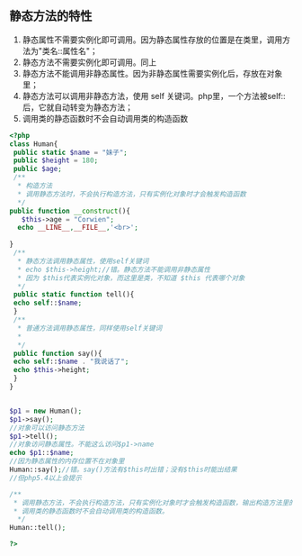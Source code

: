 ## 静态方法的特性

1. 静态属性不需要实例化即可调用。因为静态属性存放的位置是在类里，调用方法为"类名::属性名"；
2. 静态方法不需要实例化即可调用。同上 
3. 静态方法不能调用非静态属性。因为非静态属性需要实例化后，存放在对象里； 
4. 静态方法可以调用非静态方法，使用 self 关键词。php里，一个方法被self:: 后，它就自动转变为静态方法； 
5. 调用类的静态函数时不会自动调用类的构造函数

```php
<?php
class Human{
 public static $name = "妹子";
 public $height = 180;
 public $age;
 /**
  * 构造方法
  * 调用静态方法时，不会执行构造方法，只有实例化对象时才会触发构造函数
  */
public function __construct(){
   $this->age = "Corwien";
  echo __LINE__,__FILE__,'<br>'; 
    
}
 /**
  * 静态方法调用静态属性，使用self关键词
  * echo $this->height;//错。静态方法不能调用非静态属性
  * 因为 $this代表实例化对象，而这里是类，不知道 $this 代表哪个对象
  */
 public static function tell(){
 echo self::$name;
 }
 /**
  * 普通方法调用静态属性，同样使用self关键词
  *
  */
 public function say(){
 echo self::$name . "我说话了";
 echo $this->height;
 }
}


$p1 = new Human();
$p1->say(); 
//对象可以访问静态方法
$p1->tell();
//对象访问静态属性。不能这么访问$p1->name
echo $p1::$name;
//因为静态属性的内存位置不在对象里
Human::say();//错。say()方法有$this时出错；没有$this时能出结果
//但php5.4以上会提示

/** 
 * 调用静态方法，不会执行构造方法，只有实例化对象时才会触发构造函数，输出构造方法里的内容。 
 * 调用类的静态函数时不会自动调用类的构造函数。
  */ 
Human::tell();

?>
```

